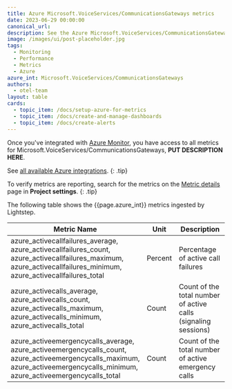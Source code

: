 ```yaml
---
title: Azure Microsoft.VoiceServices/CommunicationsGateways metrics
date: 2023-06-29 00:00:00
canonical_url:
description: See the Azure Microsoft.VoiceServices/CommunicationsGateways metrics ingested by Lightstep Observability
image: /images/ui/post-placeholder.jpg
tags:
  - Monitoring
  - Performance
  - Metrics
  - Azure
azure_int: Microsoft.VoiceServices/CommunicationsGateways
authors:
  - otel-team
layout: table
cards:
  - topic_item: /docs/setup-azure-for-metrics
  - topic_item: /docs/create-and-manage-dashboards
  - topic_item: /docs/create-alerts
---
```

Once you've integrated with [Azure Monitor](/docs/setup-azure-for-metrics), you have access to all metrics for Microsoft.VoiceServices/CommunicationsGateways, **PUT DESCRIPTION HERE**. 

See [all available Azure integrations](/docs/azure-metrics).
{: .tip}

To verify metrics are reporting, search for the metrics on the [Metric details](/docs/manage-metric-details) page in **Project settings**.
{: .tip}

The following table shows the {{page.azure_int}} metrics ingested by Lightstep.
<table class="table-aws">
<colgroup><col span="1" style="width: 35%;" /><col span="1" style="width: 15%;" /><col span="1" style="width: 35%;" /></colgroup>
  <thead>
    <th>Metric Name</th>
    <th>Unit</th>
    <th>Description</th>
  </thead>
  <tr>
    <td>azure_activecallfailures_average, azure_activecallfailures_count, azure_activecallfailures_maximum, azure_activecallfailures_minimum, azure_activecallfailures_total</td>
    <td>Percent</td>
    <td>Percentage of active call failures</td>
  </tr>
  <tr>
    <td>azure_activecalls_average, azure_activecalls_count, azure_activecalls_maximum, azure_activecalls_minimum, azure_activecalls_total</td>
    <td>Count</td>
    <td>Count of the total number of active calls (signaling sessions)</td>
  </tr>
  <tr>
    <td>azure_activeemergencycalls_average, azure_activeemergencycalls_count, azure_activeemergencycalls_maximum, azure_activeemergencycalls_minimum, azure_activeemergencycalls_total</td>
    <td>Count</td>
    <td>Count of the total number of active emergency calls</td>
  </tr>
</table>
